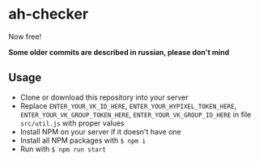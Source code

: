 # ah-checker
Now free!

**Some older commits are described in russian, please don't mind**

## Usage
- Clone or download this repository into your server
- Replace `ENTER_YOUR_VK_ID_HERE`, `ENTER_YOUR_HYPIXEL_TOKEN_HERE`, `ENTER_YOUR_VK_GROUP_TOKEN_HERE`, `ENTER_YOUR_VK_GROUP_ID_HERE` in file `src/util.js` with proper values
- Install NPM on your server if it doesn't have one
- Install all NPM packages with `$ npm i`
- Run with `$ npm run start`

